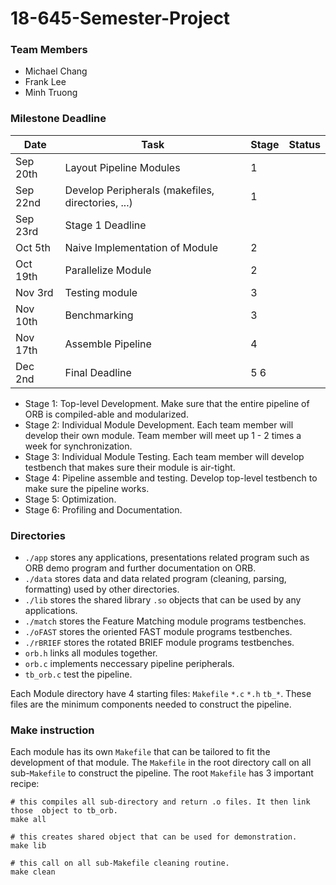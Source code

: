 # 18-645-Semester-Project

### Team Members
* Michael Chang
* Frank Lee
* Minh Truong

### Milestone Deadline
| Date | Task | Stage | Status |
|------|------|-------|--------|
|   Sep 20th   |   Layout Pipeline Modules   |   1    |        |
|   Sep 22nd   |   Develop Peripherals (makefiles, directories, ...)  |   1    |        |
|   Sep 23rd   |   Stage 1 Deadline | | |
|   Oct 5th    | Naive Implementation of Module | 2 |||
|   Oct 19th   | Parallelize Module | 2 |||
|   Nov 3rd    | Testing module | 3 |||
|   Nov 10th   | Benchmarking | 3 |||
|   Nov 17th  |  Assemble Pipeline | 4 |||
|   Dec 2nd   |   Final Deadline   |   5 6    |        |

* Stage 1: Top-level Development. Make sure that the entire pipeline of ORB is
compiled-able and modularized.
* Stage 2: Individual Module Development. Each team member will develop their
own module. Team member will meet up 1 - 2 times
a week for synchronization.
* Stage 3: Individual Module Testing. Each team member will develop testbench
that makes sure their module is air-tight.
* Stage 4: Pipeline assemble and testing. Develop top-level testbench to make
sure the pipeline works.
* Stage 5: Optimization.
* Stage 6: Profiling and Documentation.

### Directories

* `./app` stores any applications, presentations related program such
as ORB demo program and further documentation on ORB.
* `./data` stores data and data related program (cleaning, parsing, formatting)
used by other directories.
* `./lib` stores the shared library `.so` objects that can be used by any
applications.
* `./match` stores the Feature Matching module programs testbenches.
* `./oFAST` stores the oriented FAST module programs testbenches.
* `./rBRIEF` stores the rotated BRIEF module programs testbenches.
* `orb.h` links all modules together.
* `orb.c` implements neccessary pipeline peripherals.
* `tb_orb.c` test the pipeline.

Each Module directory have 4 starting files: `Makefile` `*.c` `*.h` `tb_*`.
These files are the minimum components needed to construct the pipeline.

### Make instruction
Each module has its own `Makefile` that can be tailored to fit the development of
that module. The `Makefile` in the root directory call on all sub-`Makefile`
to construct the pipeline. The root `Makefile` has 3 important recipe:
```
# this compiles all sub-directory and return .o files. It then link those  object to tb_orb.
make all
```
```
# this creates shared object that can be used for demonstration.
make lib
```
```
# this call on all sub-Makefile cleaning routine.
make clean
```

